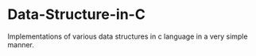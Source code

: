 # Data-Structure-in-C
Implementations of various data structures in c language in a very simple manner.
